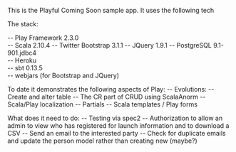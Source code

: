 This is the Playful Coming Soon sample app. It uses the following tech

The stack:

-- Play Framework 2.3.0  
-- Scala 2.10.4
-- Twitter Bootstrap 3.1.1
-- JQuery 1.9.1
-- PostgreSQL 9.1-901.jdbc4  
-- Heroku  
-- sbt 0.13.5  
-- webjars (for Bootstrap and JQuery)

To date it demonstrates the following aspects of Play:
-- Evolutions:
	-- Create and alter table
-- The CR part of CRUD using ScalaAnorm
-- Scala/Play localization
-- Partials
-- Scala templates / Play forms

What does it need to do:
-- Testing via spec2
-- Authorization to allow an admin to view who has registered for launch information and to download a CSV
-- Send an email to the interested party
-- Check for duplicate emails and update the person model rather than creating new (maybe?)


